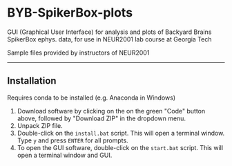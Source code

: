 # BYB-SpikerBox-plots
GUI (Graphical User Interface) for analysis and plots of Backyard Brains SpikerBox ephys. data, for use in NEUR2001 lab course at Georgia Tech 

Sample files provided by instructors of NEUR2001

---

## Installation 

Requires conda to be installed (e.g. Anaconda in Windows)

1. Download software by clicking on the on the green "Code" button above, followed by "Download ZIP" in the dropdown menu.
2. Unpack ZIP file.
3. Double-click on the `install.bat` script. This will open a terminal window. Type `y` and press `ENTER` for all prompts.
4. To open the GUI software, double-click on the `start.bat` script. This will open a terminal window and GUI.
